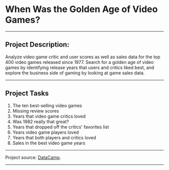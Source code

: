 # When Was the Golden Age of Video Games?

---

## Project Description:

Analyze video game critic and user scores as well as sales data for the top 400 video games released since 1977. Search for a golden age of video games by identifying release years that users and critics liked best, and explore the business side of gaming by looking at game sales data.  

---

## Project Tasks

1. The ten best-selling video games  
2. Missing review scores  
3. Years that video game critics loved  
4. Was 1982 really that great?  
5. Years that dropped off the critics' favorites list  
6. Years video game players loved  
7. Years that both players and critics loved  
8. Sales in the best video game years  

---

Project source: [DataCamp](https://app.datacamp.com/learn/projects/1413).

---
